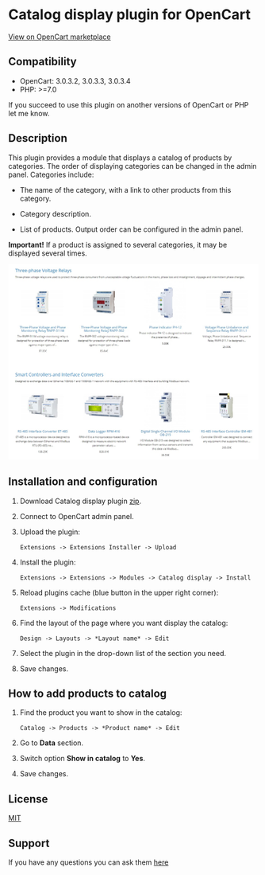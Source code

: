 # Catalog display plugin for OpenCart

[View on OpenCart marketplace](https://www.opencart.com/index.php?route=marketplace/extension/info&extension_id=37990)

## Compatibility

* OpenCart: 3.0.3.2, 3.0.3.3, 3.0.3.4
* PHP: >=7.0

If you succeed to use this plugin on another versions of OpenCart or PHP let me know.

## Description

This plugin provides a module that displays a catalog of products by categories. The order of displaying categories can be changed in the admin panel. Categories include:

* The name of the category, with a link to other products from this category.

* Category description.

* List of products. Output order can be configured in the admin panel.

**Important!** If a product is assigned to several categories, it may be displayed several times.

![ScreenShot](./docs/img/screenshot.jpg)

## Installation and configuration

1. Download Catalog display plugin [zip](./Catalog-display.ocmod.zip).

2. Connect to OpenCart admin panel.

3. Upload the plugin:

    ```
    Extensions -> Extensions Installer -> Upload
    ```

4. Install the plugin:

    ```
    Extensions -> Extensions -> Modules -> Catalog display -> Install
    ```

5. Reload plugins cache (blue button in the upper right corner):

    ```
    Extensions -> Modifications
    ```

6. Find the layout of the page where you want display the catalog:

    ```
    Design -> Layouts -> *Layout name* -> Edit
    ```

7. Select the plugin in the drop-down list of the section you need.

8. Save changes.

## How to add products to catalog

1. Find the product you want to show in the catalog:

    ```
    Catalog -> Products -> *Product name* -> Edit
    ```
    
2. Go to **Data** section.

3. Switch option **Show in catalog** to **Yes**.

4. Save changes.

## License

[MIT](https://github.com/overvis/opencart-plugins/blob/master/LICENSE)

## Support

If you have any questions you can ask them [here](https://github.com/overvis/opencart-plugins/issues)
